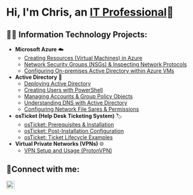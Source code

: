 <h1>Hi, I'm Chris, an <a href="https://linkedin.com/in/chrisr01">IT Professional</a>🙂</h1>

<h2>👨‍💻 Information Technology Projects:</h2>

- <b>Microsoft Azure</b> ☁️
   - [Creating Resources (Virtual Machines) in Azure](https://github.com/cyberchris01/azure-resources)
   - [Network Security Groups (NSGs) & Inspecting Network Protocols](https://github.com/cyberchris01/azure-network-protocols)
   - [Configuring On-premises Active Directory within Azure VMs](https://github.com/cyberchris01/configure-ad)
- <b>Active Directory</b> 🔐
  - [Deploying Active Directory](https://github.com/cyberchris01/ad-deploy)
  - [Creating Users with PowerShell](https://github.com/cyberchris01/ad-users-powershell)
  - [Managing Accounts & Group Policy Objects](https://github.com/cyberchris01/ad-group-policy-accounts)
  - [Understanding DNS with Active Directory](https://github.com/cyberchris01/ad-dns)
  - [Configuring Network File Sares & Permissions](https://github.com/cyberchris01/ad-netshares-permissions)
- <b>osTicket (Help Desk Ticketing System)</b> 🏷️
  - [osTicket: Prerequisites & Installation](https://github.com/cyberchris01/osticket-prereqs)
  - [osTicket: Post-Installation Configuration](https://github.com/cyberchris01/post-install-config)
  - [osTicket: Ticket Lifecycle Examples](https://github.com/cyberchris01/ticket-lifecycle)
- <b>Virtual Private Networks (VPNs)</b> 🌐
  - [VPN Setup and Usage (ProtonVPN)](https://github.com/cyberchris01/vpn-setup-usage)
<h2>🤳Connect with me:</h2>

[<img align="left" alt="Josh | LinkedIn" width="22px" src="https://cdn.jsdelivr.net/npm/simple-icons@v3/icons/linkedin.svg" />][linkedin]

[linkedin]: https://linkedin.com/in/chrisr01
